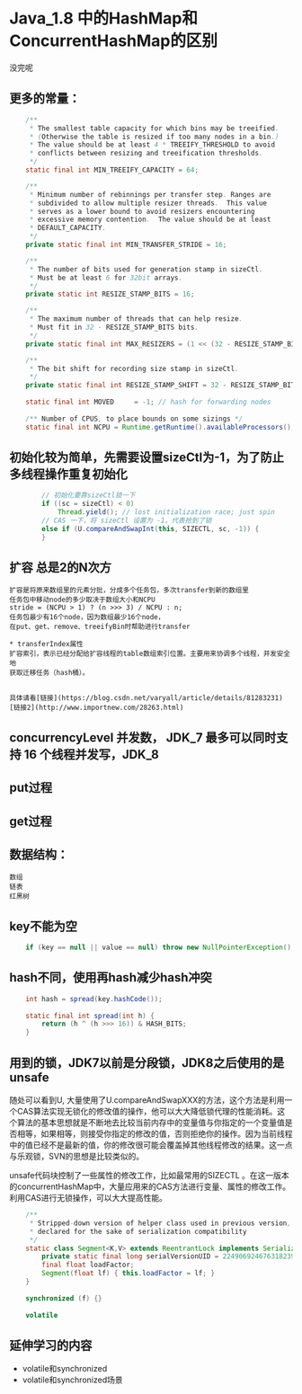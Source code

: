 #  Java_1.8 中的HashMap和ConcurrentHashMap的区别
没完呢
##  更多的常量：

```java
	/**
     * The smallest table capacity for which bins may be treeified.
     * (Otherwise the table is resized if too many nodes in a bin.)
     * The value should be at least 4 * TREEIFY_THRESHOLD to avoid
     * conflicts between resizing and treeification thresholds.
     */
    static final int MIN_TREEIFY_CAPACITY = 64;

    /**
     * Minimum number of rebinnings per transfer step. Ranges are
     * subdivided to allow multiple resizer threads.  This value
     * serves as a lower bound to avoid resizers encountering
     * excessive memory contention.  The value should be at least
     * DEFAULT_CAPACITY.
     */
    private static final int MIN_TRANSFER_STRIDE = 16;

    /**
     * The number of bits used for generation stamp in sizeCtl.
     * Must be at least 6 for 32bit arrays.
     */
    private static int RESIZE_STAMP_BITS = 16;

    /**
     * The maximum number of threads that can help resize.
     * Must fit in 32 - RESIZE_STAMP_BITS bits.
     */
    private static final int MAX_RESIZERS = (1 << (32 - RESIZE_STAMP_BITS)) - 1;

    /**
     * The bit shift for recording size stamp in sizeCtl.
     */
    private static final int RESIZE_STAMP_SHIFT = 32 - RESIZE_STAMP_BITS;
	
	static final int MOVED     = -1; // hash for forwarding nodes
	
	/** Number of CPUS, to place bounds on some sizings */
    static final int NCPU = Runtime.getRuntime().availableProcessors();
```

##  初始化较为简单，先需要设置sizeCtl为-1，为了防止多线程操作重复初始化
```java
		// 初始化要靠sizeCtl锁一下
        if ((sc = sizeCtl) < 0)
            Thread.yield(); // lost initialization race; just spin
        // CAS 一下，将 sizeCtl 设置为 -1，代表抢到了锁
        else if (U.compareAndSwapInt(this, SIZECTL, sc, -1)) {
		}
```

##  扩容 总是2的N次方
	
	扩容是将原来数组里的元素分批，分成多个任务包，多次transfer到新的数组里
	任务包中移动node的多少取决于数组大小和NCPU
	stride = (NCPU > 1) ? (n >>> 3) / NCPU : n;
	任务包最少有16个node，因为数组最少16个node，
	在put、get、remove、treeifyBin时帮助进行transfer
	
	* transferIndex属性
	扩容索引，表示已经分配给扩容线程的table数组索引位置。主要用来协调多个线程，并发安全地
	获取迁移任务（hash桶）。
	
	
	具体请看[链接](https://blog.csdn.net/varyall/article/details/81283231)[链接2](http://www.importnew.com/28263.html)
##  concurrencyLevel 并发数， JDK_7 最多可以同时支持 16 个线程并发写，JDK_8

## put过程
## get过程

##  数据结构：
	数组
	链表
	红黑树
##  key不能为空
```java
	if (key == null || value == null) throw new NullPointerException();
```
##  hash不同，使用再hash减少hash冲突
```java
	int hash = spread(key.hashCode());
	
	static final int spread(int h) {
        return (h ^ (h >>> 16)) & HASH_BITS;
    }
```
##  用到的锁，JDK7以前是分段锁，JDK8之后使用的是unsafe
随处可以看到U, 大量使用了U.compareAndSwapXXX的方法，这个方法是利用一个CAS算法实现无锁化的修改值的操作，他可以大大降低锁代理的性能消耗。这个算法的基本思想就是不断地去比较当前内存中的变量值与你指定的一个变量值是否相等，如果相等，则接受你指定的修改的值，否则拒绝你的操作。因为当前线程中的值已经不是最新的值，你的修改很可能会覆盖掉其他线程修改的结果。这一点与乐观锁，SVN的思想是比较类似的。

unsafe代码块控制了一些属性的修改工作，比如最常用的SIZECTL 。在这一版本的concurrentHashMap中，大量应用来的CAS方法进行变量、属性的修改工作。利用CAS进行无锁操作，可以大大提高性能。
```java
	/**
     * Stripped-down version of helper class used in previous version,
     * declared for the sake of serialization compatibility
     */
    static class Segment<K,V> extends ReentrantLock implements Serializable {
        private static final long serialVersionUID = 2249069246763182397L;
        final float loadFactor;
        Segment(float lf) { this.loadFactor = lf; }
    }
	
	synchronized (f) {}
	
	volatile
```

##  延伸学习的内容
  * volatile和synchronized
  * volatile和synchronized场景
